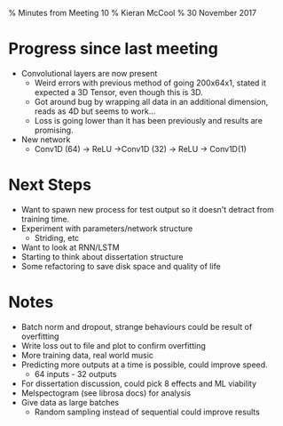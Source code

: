 % Minutes from Meeting 10
% Kieran McCool
% 30 November 2017

# Progress since last meeting

* Convolutional layers are now present
    - Weird errors with previous method of going 200x64x1, stated it expected a 3D Tensor, even though this is 3D.
    - Got around bug by wrapping all data in an additional dimension, reads as 4D but seems to work...
    - Loss is going lower than it has been previously and results are promising.
* New network 
    - Conv1D (64) -> ReLU ->Conv1D (32) -> ReLU ->  Conv1D(1)

# Next Steps

* Want to spawn new process for test output so it doesn't detract from training time.
* Experiment with parameters/network structure
    - Striding, etc
* Want to look at RNN/LSTM
* Starting to think about dissertation structure
* Some refactoring to save disk space and quality of life

# Notes

* Batch norm and dropout, strange behaviours could be result of overfitting
* Write loss out to file and plot to confirm overfitting
* More training data, real world music
* Predicting more outputs at a time is possible, could improve speed.
    - 64 inputs - 32 outputs
* For dissertation discussion, could pick 8 effects and ML viability
* Melspectogram (see librosa docs) for analysis
* Give data as large batches
    - Random sampling instead of sequential could improve results
